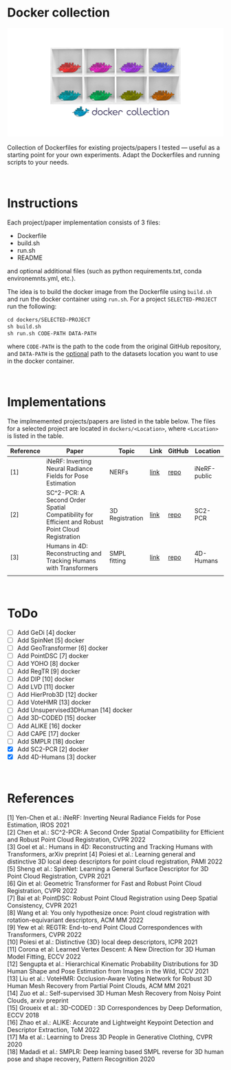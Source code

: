 # Docker collection

![docker-collection-banner-image](docker_collection.png)

Collection of Dockerfiles for existing projects/papers I tested — useful as a starting point for your own experiments. Adapt the Dockerfiles and running scripts to your needs.

<br>

# Instructions

Each project/paper implementation consists of 3 files:
- Dockerfile
- build.sh
- run.sh
- README

and optional additional files (such as python requirements.txt, conda environemnts.yml, etc.). 

The idea is to build the docker image from the Dockerfile using `build.sh` and run the docker container using `run.sh`. For a project `SELECTED-PROJECT` run the following:

```
cd dockers/SELECTED-PROJECT
sh build.sh
sh run.sh CODE-PATH DATA-PATH
```
where `CODE-PATH` is the path to the code from the original GitHub repository, and `DATA-PATH` is the <ins>optional</ins> path to the datasets location you want to use in the docker container.

<br>

# Implementations

The implmemented projects/papers are listed in the table below. The files for a selected project are located in `dockers/<Location>`, where `<Location>` is listed in the table.


| Reference | Paper                                                       | Topic | Link                                         | GitHub                                             | Location     |
|-----------|-------------------------------------------------------------|-------|----------------------------------------------|----------------------------------------------------|--------------|
| [1]         | iNeRF: Inverting Neural Radiance Fields for Pose Estimation | NERFs | [link](https://arxiv.org/pdf/2012.05877.pdf) | [repo](https://github.com/yenchenlin/iNeRF-public) | iNeRF-public |
| [2]         | SC^2-PCR: A Second Order Spatial Compatibility for Efficient and Robust Point Cloud Registration | 3D Registration | [link](https://openaccess.thecvf.com/content/CVPR2022/papers/Chen_SC2-PCR_A_Second_Order_Spatial_Compatibility_for_Efficient_and_Robust_CVPR_2022_paper.pdf) | [repo](https://github.com/ZhiChen902/SC2-PCR) | SC2-PCR             |
| [3]         | Humans in 4D: Reconstructing and Tracking Humans with Transformers                                                   |  SMPL fitting     | [link](https://arxiv.org/pdf/2305.20091.pdf) |   [repo](https://github.com/shubham-goel/4D-Humans)  | 4D-Humans
|           |                                                             |       |                                              |                                                    |              
<br>

# ToDo
- [ ] Add GeDi [4] docker
- [ ] Add SpinNet [5] docker
- [ ] Add GeoTransformer [6] docker
- [ ] Add PointDSC [7] docker
- [ ] Add YOHO [8] docker
- [ ] Add RegTR [9] docker
- [ ] Add DIP [10] docker
- [ ] Add LVD [11] docker
- [ ] Add HierProb3D [12] docker
- [ ] Add VoteHMR [13] docker
- [ ] Add Unsupervised3DHuman [14] docker
- [ ] Add 3D-CODED [15] docker
- [ ] Add ALIKE [16] docker
- [ ] Add CAPE [17] docker
- [ ] Add SMPLR [18] docker
- [x] Add SC2-PCR [2] docker
- [x] Add 4D-Humans [3] docker

<br>

# References
[1] Yen-Chen et al.: iNeRF: Inverting Neural Radiance Fields for Pose Estimation, IROS 2021 <br>
[2] Chen et al.: SC^2-PCR: A Second Order Spatial Compatibility for Efficient and Robust Point Cloud Registration, CVPR 2022 <br>
[3] Goel et al.: Humans in 4D: Reconstructing and Tracking Humans with Transformers, arXiv preprint
[4] Poiesi et al.: Learning general and distinctive 3D local deep descriptors for point cloud registration, PAMI 2022 <br>
[5] Sheng et al.: SpinNet: Learning a General Surface Descriptor for 3D Point Cloud Registration, CVPR 2021 <br>
[6] Qin et al: Geometric Transformer for Fast and Robust Point Cloud Registration, CVPR 2022 <br>
[7] Bai et al: PointDSC: Robust Point Cloud Registration using Deep Spatial Consistency, CVPR 2021 <br>
[8] Wang et al: You only hypothesize once: Point cloud registration with rotation-equivariant descriptors, ACM MM 2022 <br>
[9] Yew et al: REGTR: End-to-end Point Cloud Correspondences with Transformers, CVPR 2022 <br>
[10] Poiesi et al.: Distinctive {3D} local deep descriptors, ICPR 2021 <br>
[11] Corona et al: Learned Vertex Descent: A New Direction for 3D Human Model Fitting, ECCV 2022 <br>
[12] Sengupta et al.: Hierarchical Kinematic Probability Distributions for 3D Human Shape and Pose Estimation from Images in the Wild, ICCV 2021 <br>
[13] Liu et al.: VoteHMR: Occlusion-Aware Voting Network for Robust 3D Human Mesh Recovery from Partial Point Clouds, ACM MM 2021 <br>
[14] Zuo et al.: Self-supervised 3D Human Mesh Recovery from Noisy Point Clouds, arxiv preprint <br>
[15] Groueix et al.: 3D-CODED : 3D Correspondences by Deep Deformation, ECCV 2018 <br>
[16] Zhao et al.: ALIKE: Accurate and Lightweight Keypoint Detection and Descriptor Extraction, ToM 2022 <br>
[17] Ma et al.: Learning to Dress 3D People in Generative Clothing, CVPR 2020 <br>
[18] Madadi et al.: SMPLR: Deep learning based SMPL reverse for 3D human pose and shape recovery, Pattern Recognition 2020 <br>
